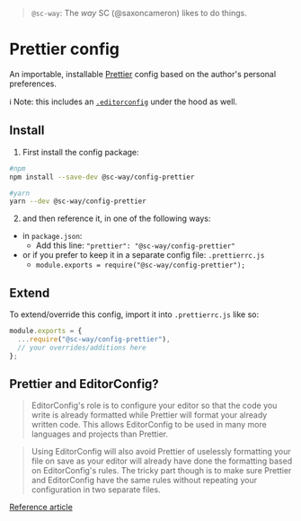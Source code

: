 > `@sc-way`: The *way* SC (@saxoncameron) likes to do things.

# Prettier config

An importable, installable [Prettier](https://prettier.io/) config based on the author's personal preferences.

ℹ️ Note: this includes an [`.editorconfig`](https://editorconfig.org/) under the hood as well.

## Install

1. First install the config package:

```sh
#npm
npm install --save-dev @sc-way/config-prettier

#yarn
yarn --dev @sc-way/config-prettier

```

2. and then reference it, in one of the following ways:
- in `package.json`:
	- Add this line: `"prettier": "@sc-way/config-prettier"`
- or if you prefer to keep it in a separate config file: `.prettierrc.js`
	- `module.exports = require("@sc-way/config-prettier");`

## Extend

To extend/override this config, import it into `.prettierrc.js` like so:

```js
module.exports = {
  ...require("@sc-way/config-prettier"),
  // your overrides/additions here
};

```

## Prettier and EditorConfig?

> EditorConfig's role is to configure your editor so that the code you write is already formatted while Prettier will format your already written code. This allows EditorConfig to be used in many more languages and projects than Prettier.

>Using EditorConfig will also avoid Prettier of uselessly formatting your file on save as your editor will already have done the formatting based on EditorConfig's rules. The tricky part though is to make sure Prettier and EditorConfig have the same rules without repeating your configuration in two separate files.

[Reference article](https://blog.theodo.com/2019/08/why-you-should-use-eslint-prettier-and-editorconfig-together/)
